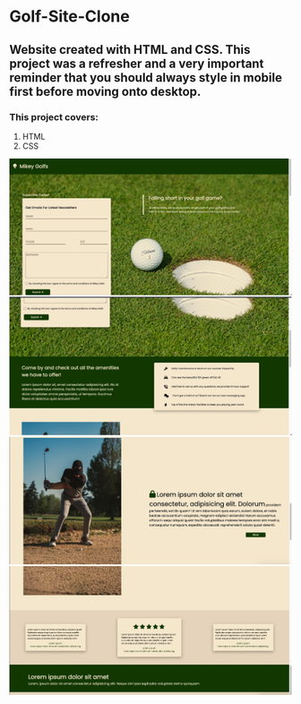 # Golf-Site-Clone

## Website created with HTML and CSS. This project was a refresher and a very important reminder that you should always style in mobile first before moving onto desktop.

### This project covers:
1. HTML
2. CSS

![Golf Site Clone](/images/Form-header-section%20(1).jpeg)
![Golf Site Clone](/images/Absolute-relative-card.jpeg)
![Golf Site Clone](/images/image-text-section.jpeg)
![Golf Site Clone](/images/review-footer-section.jpeg)